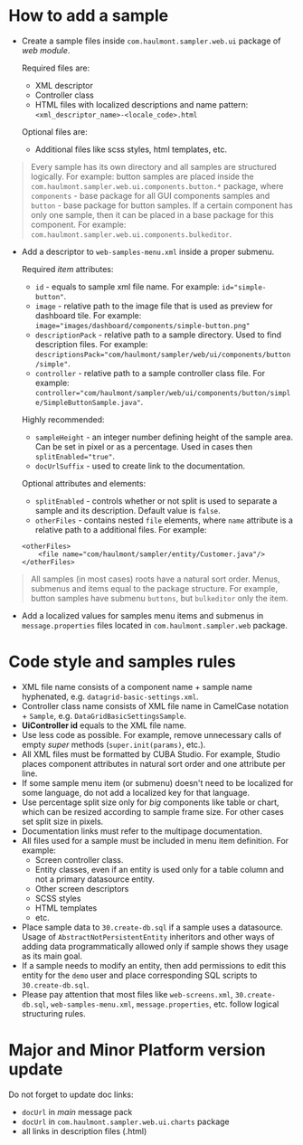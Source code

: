 # How to add a sample

- Create a sample files inside `com.haulmont.sampler.web.ui` package of _web module_. 

    Required files are:
    - XML descriptor
    - Controller class
    - HTML files with localized descriptions and name pattern: `<xml_descriptor_name>-<locale_code>.html`
  
    Optional files are:
    - Additional files like scss styles, html templates, etc.
  
> Every sample has its own directory and all samples are structured logically. For example:
button samples are placed inside the `com.haulmont.sampler.web.ui.components.button.*` package, 
where `components` - base package for all GUI components samples and `button` - base package for button samples. 
If a certain component has only one sample, then it can be placed in a base package for this component. 
For example: `com.haulmont.sampler.web.ui.components.bulkeditor`.

- Add a descriptor to `web-samples-menu.xml` inside a proper submenu. 

    Required _item_ attributes:
    - `id` - equals to sample xml file name. For example: `id="simple-button"`.
    - `image` - relative path to the image file that is used as preview for dashboard tile. 
    For example: `image="images/dashboard/components/simple-button.png"` 
    - `descriptionPack` - relative path to a sample directory. Used to find description files. 
    For example: `descriptionsPack="com/haulmont/sampler/web/ui/components/button/simple"`.
    - `controller` - relative path to a sample controller class file. For example:
    `controller="com/haulmont/sampler/web/ui/components/button/simple/SimpleButtonSample.java"`.
    
    Highly recommended:
    - `sampleHeight` - an integer number defining height of the sample area. Can be set in pixel or as a percentage. 
    Used in cases then `splitEnabled="true"`. 
    - `docUrlSuffix` - used to create link to the documentation.
    
    Optional attributes and elements:
    - `splitEnabled` - controls whether or not split is used to separate a sample and its description. 
    Default value is `false`.
    - `otherFiles` - contains nested `file` elements, where `name` attribute is a relative path to a additional files. 
    For example: 
    ```
    <otherFiles>
        <file name="com/haulmont/sampler/entity/Customer.java"/>
    </otherFiles>
    ```

> All samples (in most cases) roots have a natural sort order. Menus, submenus and items equal to the package structure. 
For example, button samples have submenu `buttons`, but `bulkeditor` only the item.

- Add a localized values for samples menu items and submenus in `message.properties` files located 
in `com.haulmont.sampler.web` package.

# Code style and samples rules

- XML file name consists of a component name + sample name hyphenated, e.g. `datagrid-basic-settings.xml`.
- Controller class name consists of XML file name in CamelCase notation + `Sample`, e.g. `DataGridBasicSettingsSample`.
- **UiController id** equals to the XML file name.
- Use less code as possible. For example, remove unnecessary calls of empty _super_ methods 
(`super.init(params)`, etc.).
- All XML files must be formatted by CUBA Studio. For example, Studio places component attributes in 
natural sort order and one attribute per line.
- If some sample menu item (or submenu) doesn't need to be localized for some language, 
do not add a localized key for that language.
- Use percentage split size only for _big_ components like table or chart, which can be resized 
according to sample frame size. For other cases set split size in pixels.
- Documentation links must refer to the multipage documentation.
- All files used for a sample must be included in menu item definition. For example: 
    - Screen controller class.
    - Entity classes, even if an entity is used only for a table column and not a primary datasource entity.
    - Other screen descriptors
    - SCSS styles
    - HTML templates
    - etc.
- Place sample data to `30.create-db.sql` if a sample uses a datasource. Usage of `AbstractNotPersistentEntity` 
inheritors and other ways of adding data programmatically allowed only if sample shows they usage as its main goal.
- If a sample needs to modify an entity, then add permissions to edit this entity for the `demo` user and place 
corresponding SQL scripts to `30.create-db.sql`.
- Please pay attention that most files like `web-screens.xml`, `30.create-db.sql`, `web-samples-menu.xml`, 
`message.properties`, etc. follow logical structuring rules.

# Major and Minor Platform version update

Do not forget to update doc links:

- `docUrl` in _main_ message pack
- `docUrl` in `com.haulmont.sampler.web.ui.charts` package
- all links in description files (.html)
